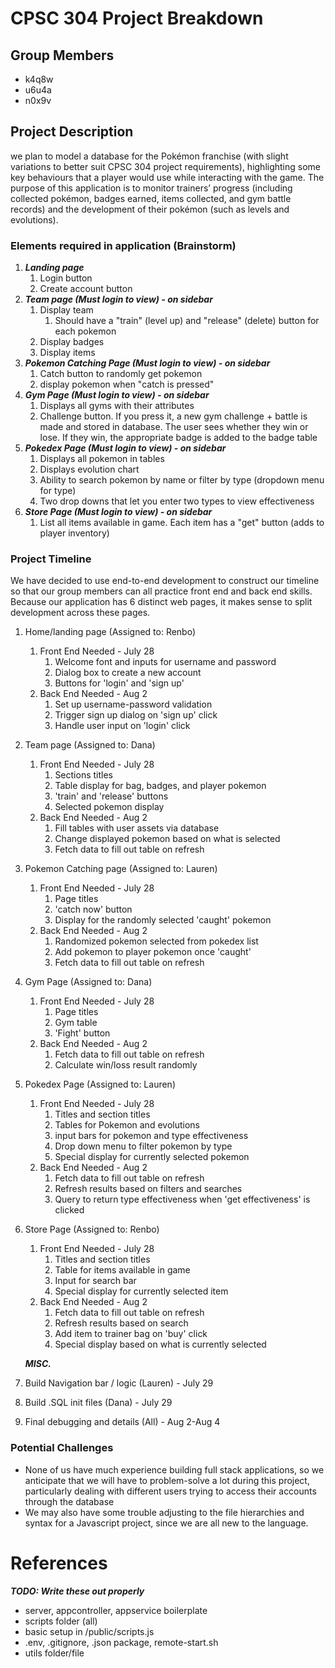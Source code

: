 # CPSC 304 Project Breakdown #

## Group Members ##
* k4q8w
* u6u4a
* n0x9v

## Project Description ##
we plan to model a database for the Pokémon franchise (with slight variations 
to better suit CPSC 304 project requirements), highlighting some key behaviours 
that a player would use while interacting with the game. The purpose of this application 
is to monitor trainers’ progress (including collected pokémon, badges earned, items collected, 
and gym battle records) and the development of their pokémon (such as levels and evolutions).


### Elements required in application (Brainstorm) ###

1. ***Landing page*** 
   1. Login button
   2. Create account button
2. ***Team page (Must login to view) - on sidebar***
   1. Display team
      1. Should have a "train" (level up) and "release" (delete) button for each pokemon
   2. Display badges
   3. Display items
3. ***Pokemon Catching Page (Must login to view) - on sidebar***
   1. Catch button to randomly get pokemon 
   2. display pokemon when "catch is pressed"
4. ***Gym Page (Must login to view) - on sidebar***
   1. Displays all gyms with their attributes
   2. Challenge button. If you press it, a new gym challenge + battle is made and stored in database. 
      The user sees whether they win or lose. If they win, the appropriate badge is added to the badge table
5. ***Pokedex Page (Must login to view) - on sidebar***
    1. Displays all pokemon in tables 
    2. Displays evolution chart
    3. Ability to search pokemon by name or filter by type (dropdown menu for type)
    4. Two drop downs that let you enter two types to view effectiveness
6. ***Store Page (Must login to view) - on sidebar***
   1. List all items available in game. Each item has a "get" button (adds to player inventory) 

### Project Timeline  ###

We have decided to use end-to-end development to construct our timeline so that our group members can all practice
front end and back end skills. Because our application has 6 distinct web pages, it makes sense to split development 
across these pages.

1. Home/landing page (Assigned to: Renbo)
    1. Front End Needed - July 28
       1. Welcome font and inputs for username and password
       2. Dialog box to create a new account
       3. Buttons for 'login' and 'sign up'
    2. Back End Needed - Aug 2
       1. Set up username-password validation 
       2. Trigger sign up dialog on 'sign up' click
       3. Handle user input on 'login' click

2. Team page (Assigned to: Dana)
    1. Front End Needed - July 28
       1. Sections titles
       2. Table display for bag, badges, and player pokemon
       3. 'train' and 'release' buttons
       4. Selected pokemon display
    2. Back End Needed - Aug 2
        1. Fill tables with user assets via database
        2. Change displayed pokemon based on what is selected
        3. Fetch data to fill out table on refresh 

3. Pokemon Catching page (Assigned to: Lauren)
    1. Front End Needed - July 28
        1. Page titles
        2. 'catch now' button
        3. Display for the randomly selected 'caught' pokemon 
    2. Back End Needed - Aug 2
        1. Randomized pokemon selected from pokedex list
        2. Add pokemon to player pokemon once 'caught'
        3. Fetch data to fill out table on refresh

4. Gym Page (Assigned to: Dana)
    1. Front End Needed - July 28
        1. Page titles 
        2. Gym table 
        3. 'Fight' button 
    2. Back End Needed - Aug 2
        1. Fetch data to fill out table on refresh
        2. Calculate win/loss result randomly

5. Pokedex Page (Assigned to: Lauren)
    1. Front End Needed - July 28
        1. Titles and section titles
        2. Tables for Pokemon and evolutions
        3. input bars for pokemon and type effectiveness
        4. Drop down menu to filter pokemon by type
        5. Special display for currently selected pokemon 
    2. Back End Needed - Aug 2
        1. Fetch data to fill out table on refresh
        2. Refresh results based on filters and searches
        3. Query to return type effectiveness when 'get effectiveness' is clicked

6. Store Page (Assigned to: Renbo)
    1. Front End Needed - July 28
        1. Titles and section titles
        2. Table for items available in game
        3. Input for search bar
        4. Special display for currently selected item 
    2. Back End Needed - Aug 2
        1. Fetch data to fill out table on refresh
        2. Refresh results based on search
        3. Add item to trainer bag on 'buy' click
        4. Special display based on what is currently selected 
  
    ***MISC.***
7. Build Navigation bar / logic (Lauren) - July 29
8. Build .SQL init files (Dana) - July 29
9. Final debugging and details (All) - Aug 2-Aug 4
        
### Potential Challenges ###
- None of us have much experience building full stack applications, so we 
anticipate that we will have to problem-solve a lot during this project, particularly dealing with
different users trying to access their accounts through the database
- We may also have some trouble adjusting to the file hierarchies and syntax for a Javascript project, since we
are all new to the language. 

# References #
***TODO: Write these out properly***

- server, appcontroller, appservice boilerplate
- scripts folder (all)
- basic setup in /public/scripts.js
- .env, .gitignore, .json package, remote-start.sh
- utils folder/file



